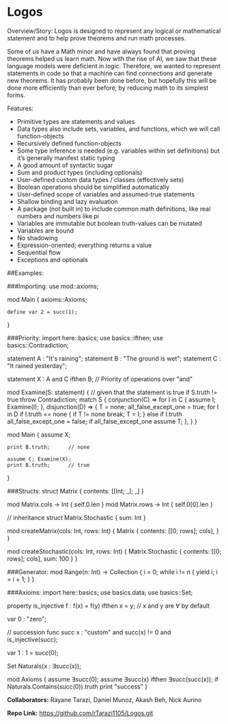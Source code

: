 # Logos

Overview/Story:
Logos is designed to represent any logical or mathematical statement and to help prove theorems and run math processes.

Some of us have a Math minor and have always found that proving theorems helped us learn math. Now with the rise of AI, we saw that these language models were deficient in logic. Therefore, we wanted to represent statements in code so that a machine can find connections and generate new theorems. It has probably been done before, but hopefully this will be done more efficiently than ever before, by reducing math to its simplest forms.

Features:
- Primitive types are statements and values
- Data types also include sets, variables, and functions, which we will call function-objects
- Recursively defined function-objects
- Some type inference is needed (e.g. variables within set definitions) but it’s generally manifest static typing
- A good amount of syntactic sugar
- Sum and product types (including optionals)
- User-defined custom data types / classes (effectively sets)
- Boolean operations should be simplified automatically
- User-defined scope of variables and assumed-true statements
- Shallow binding and lazy evaluation
- A package (not built in) to include common math definitions, like real numbers and numbers like pi
- Variables are immutable but boolean truth-values can be mutated
- Variables are bound
- No shadowing
- Expression-oriented; everything returns a value
- Sequential flow
- Exceptions and optionals

##Examples:

###Importing:
use mod::axioms;

mod Main {
	axioms::Axioms;
	
	define var 2 = succ(1);
	
}

###Priority:
import here::basics;
use basics::ifthen;
use basics::Contradiction;

statement A : "It's raining";
statement B : "The ground is wet";
statement C : "It rained yesterday";

statement X : A and C ifthen B;		// Priority of operations over "and"

mod Examine(S: statement) { // given that the statement is true
	if S.truth != true throw Contradiction;
	match S {
		conjunction(C) => for I in C {
			assume I;
			Examine(I);
		},
		disjunction(D) => {
			T = none;
			all_false_except_one = true;
			for I in D
				if I.truth == none {
					if T != none break;
					T = I;
				} else if I.truth
					all_false_except_one = false;
			if all_false_except_one assume T;
		},
	}
}

mod Main {
	assume X;
	
	print B.truth;		// none
	
	assume C; Examine(X);
	print B.truth;		// true
}

###Structs:
struct Matrix {
	contents: [[Int; _]; _]
}

mod Matrix.cols -> Int {
	self.0.len
}
mod Matrix.rows -> Int {
	self.0[0].len
}

// inheritance
struct Matrix.Stochastic {
	sum: Int
}

mod createMatrix(cols: Int, rows: Int) {
	Matrix {
		contents: [[0; rows]; cols],
	}
}

mod createStochastic(cols: Int, rows: Int) {
	Matrix.Stochastic {
		contents: [[0; rows]; cols],
		sum: 100
	}
}

###Generator:
mod Range(n: Int) -> Collection {
	i = 0;
	while i != n {
		yield i;
		i = i + 1;
	}
}

###Axioms:
import here::basics;
use basics.data;
use basics::Set;

property is_injective f : f(x) = f(y) ifthen x = y;
// x and y are ∀ by default

var 0 : "zero";

// succession
func succ x : "custom" and succ(x) != 0 and is_injective(succ);

var 1 : 1 = succ(0);

Set Naturals(x : ∃succ(x));

mod Axioms {
	assume ∃succ(0); assume ∃succ(x) ifthen ∃succ(succ(x));
	if Naturals.Contains(succ(0)).truth print "success"
}

**Collaborators:**
Rayane Tarazi, Daniel Munoz, Akash Beh, Nick Aurino

**Repo Link:**
https://github.com/rTarazi1105/Logos.git
